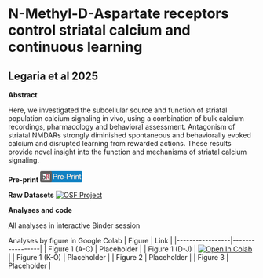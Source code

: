 # N-Methyl-D-Aspartate receptors control striatal calcium and continuous learning
## Legaria et al 2025

**Abstract**

Here, we investigated the subcellular source and function of striatal population calcium signaling in vivo, using a combination of bulk calcium recordings, pharmacology and behavioral assessment. Antagonism of striatal NMDARs strongly diminished spontaneous and behaviorally evoked calcium and disrupted learning from rewarded actions. These results provide novel insight into the function and mechanisms of striatal calcium signaling.

**Pre-print**
[![bioRxiv Preprint](https://raw.githubusercontent.com/AlexLM96/Legaria_etal_2025/main/assets/biorxiv_badge.jpg)](https://www.biorxiv.org)

**Raw Datasets**
[![OSF Project](https://img.shields.io/badge/OSF-View%20Project-blue)](
https://osf.io/stk2r/files/osfstorage)

**Analyses and code**

All analyses in interactive Binder session

Analyses by figure in Google Colab
| Figure | Link |
|-----------------|-----------------|
| Figure 1 (A-C) | Placeholder |
| Figure 1 (D-J)  | [![Open In Colab](https://colab.research.google.com/assets/colab-badge.svg)](https://colab.research.google.com/drive/1JxzJ7L1SKVUR1SxrC6flOTjNY-IRERd9#scrollTo=asMJWxvajXls)    |
| Figure 1 (K-O)  | Placeholder |
| Figure 2   | Placeholder   |
| Figure 3    | Placeholder   |

